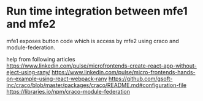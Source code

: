 # Run time integration between mfe1 and mfe2

mfe1 exposes button code which is access by mfe2 using craco and module-federation.

help from following articles
https://www.linkedin.com/pulse/microfrontends-create-react-app-without-eject-using-rany/
https://www.linkedin.com/pulse/micro-frontends-hands-on-example-using-react-webpack-rany
https://github.com/gsoft-inc/craco/blob/master/packages/craco/README.md#configuration-file
https://libraries.io/npm/craco-module-federation

